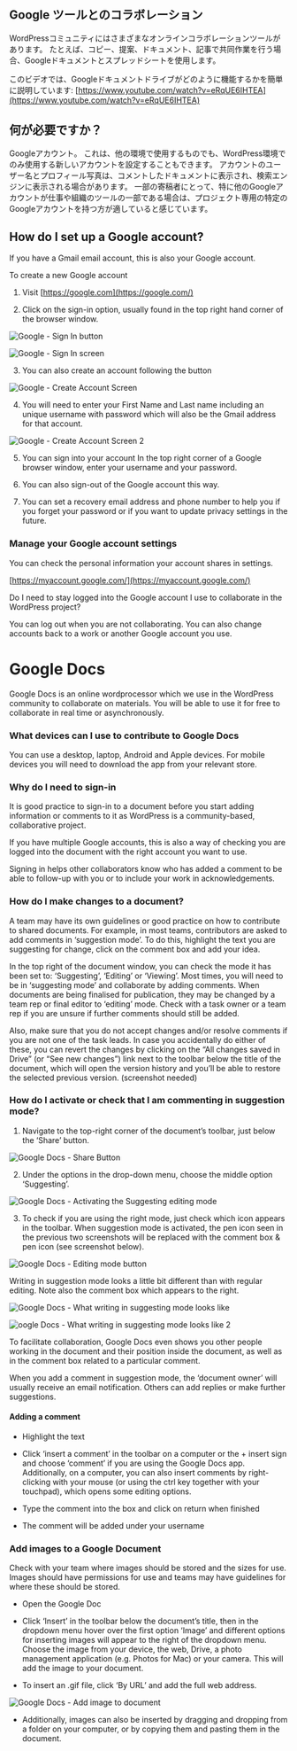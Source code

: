 ## Google ツールとのコラボレーション

  

WordPressコミュニティにはさまざまなオンラインコラボレーションツールがあります。 たとえば、コピー、提案、ドキュメント、記事で共同作業を行う場合、Googleドキュメントとスプレッドシートを使用します。

  

このビデオでは、Googleドキュメントドライブがどのように機能するかを簡単に説明しています: [https://www.youtube.com/watch?v=eRqUE6IHTEA](https://www.youtube.com/watch?v=eRqUE6IHTEA)

## 何が必要ですか？

Googleアカウント。 これは、他の環境で使用するものでも、WordPress環境でのみ使用する新しいアカウントを設定することもできます。 アカウントのユーザー名とプロフィール写真は、コメントしたドキュメントに表示され、検索エンジンに表示される場合があります。 一部の寄稿者にとって、特に他のGoogleアカウントが仕事や組織のツールの一部である場合は、プロジェクト専用の特定のGoogleアカウントを持つ方が適していると感じています。

## How do I set up a Google account?

If you have a Gmail email account, this is also your Google account.

  

To create a new Google account

1.  Visit [https://google.com](https://google.com/)
    
2.  Click on the sign-in option, usually found in the top right hand corner of the browser window.
    

![Google - Sign In button](https://github.com/WordPress/contributor-day-handbook/blob/master/images/Google%20Docs%20-%20Sign%20In%20_en.png)

![Google - Sign In screen](https://github.com/WordPress/contributor-day-handbook/blob/master/images/Google%20Docs%20-%20Sign%20In%202_en.png)

3.  You can also create an account following the button
    

![Google - Create Account Screen](https://github.com/WordPress/contributor-day-handbook/blob/master/images/Google%20Docs%20-%20Create%20Account_en.png)

4.  You will need to enter your First Name and Last name including an unique username with password which will also be the Gmail address for that account.
    

![Google - Create Account Screen 2](https://github.com/WordPress/contributor-day-handbook/blob/master/images/Google%20Docs%20-%20Create%20Account%202_en.png)

5.  You can sign into your account In the top right corner of a Google browser window, enter your username and your password.
    
6.  You can also sign-out of the Google account this way.
    
7.  You can set a recovery email address and phone number to help you if you forget your password or if you want to update privacy settings in the future.
    

### Manage your Google account settings

You can check the personal information your account shares in settings.

[https://myaccount.google.com/](https://myaccount.google.com/)

  

Do I need to stay logged into the Google account I use to collaborate in the WordPress project?

You can log out when you are not collaborating. You can also change accounts back to a work or another Google account you use.

  
  

# Google Docs

Google Docs is an online wordprocessor which we use in the WordPress community to collaborate on materials. You will be able to use it for free to collaborate in real time or asynchronously.

### What devices can I use to contribute to Google Docs

You can use a desktop, laptop, Android and Apple devices. For mobile devices you will need to download the app from your relevant store.

### Why do I need to sign-in

It is good practice to sign-in to a document before you start adding information or comments to it as WordPress is a community-based, collaborative project.

  

If you have multiple Google accounts, this is also a way of checking you are logged into the document with the right account you want to use.

  

Signing in helps other collaborators know who has added a comment to be able to follow-up with you or to include your work in acknowledgements.

### How do I make changes to a document?

A team may have its own guidelines or good practice on how to contribute to shared documents. For example, in most teams, contributors are asked to add comments in ‘suggestion mode’. To do this, highlight the text you are suggesting for change, click on the comment box and add your idea.

  

In the top right of the document window, you can check the mode it has been set to: ‘Suggesting’, ‘Editing’ or ‘Viewing’. Most times, you will need to be in ‘suggesting mode’ and collaborate by adding comments. When documents are being finalised for publication, they may be changed by a team rep or final editor to ‘editing’ mode. Check with a task owner or a team rep if you are unsure if further comments should still be added.

  

Also, make sure that you do not accept changes and/or resolve comments if you are not one of the task leads. In case you accidentally do either of these, you can revert the changes by clicking on the “All changes saved in Drive” (or “See new changes”) link next to the toolbar below the title of the document, which will open the version history and you’ll be able to restore the selected previous version. (screenshot needed)

### How do I activate or check that I am commenting in suggestion mode?

  

1.  Navigate to the top-right corner of the document’s toolbar, just below the ‘Share’ button.
    

![Google Docs - Share Button](https://github.com/WordPress/contributor-day-handbook/blob/master/images/Google%20Docs%20-%20Share%20Button_en.png)

2.  Under the options in the drop-down menu, choose the middle option ‘Suggesting’.
    

![Google Docs - Activating the Suggesting editing mode](https://github.com/WordPress/contributor-day-handbook/blob/master/images/Google%20Docs%20-%20Edit%20Document%201_en.png)

3.  To check if you are using the right mode, just check which icon appears in the toolbar. When suggestion mode is activated, the pen icon seen in the previous two screenshots will be replaced with the comment box & pen icon (see screenshot below).
    

![Google Docs - Editing mode button](https://github.com/WordPress/contributor-day-handbook/blob/master/images/Google%20Docs%20-%20Edit%20Document%202_en.png)

  

Writing in suggestion mode looks a little bit different than with regular editing. Note also the comment box which appears to the right.

![Google Docs - What writing in suggesting mode looks like](https://github.com/WordPress/contributor-day-handbook/blob/master/images/Google%20Docs%20-%20Edit%20Document%203_en.png)

  

![oogle Docs - What writing in suggesting mode looks like 2](https://github.com/WordPress/contributor-day-handbook/blob/master/images/Google%20Docs%20-%20Edit%20Document%204_en.jpg)

  

To facilitate collaboration, Google Docs even shows you other people working in the document and their position inside the document, as well as in the comment box related to a particular comment.

  

When you add a comment in suggestion mode, the ‘document owner’ will usually receive an email notification. Others can add replies or make further suggestions.

  

#### Adding a comment

-   Highlight the text
    
-   Click ‘insert a comment’ in the toolbar on a computer or the + insert sign and choose ‘comment’ if you are using the Google Docs app. Additionally, on a computer, you can also insert comments by right-clicking with your mouse (or using the ctrl key together with your touchpad), which opens some editing options.
    
-   Type the comment into the box and click on return when finished
    
-   The comment will be added under your username
    

  

### Add images to a Google Document

Check with your team where images should be stored and the sizes for use. Images should have permissions for use and teams may have guidelines for where these should be stored.

-   Open the Google Doc
    
-   Click ‘Insert’ in the toolbar below the document’s title, then in the dropdown menu hover over the first option ‘Image’ and different options for inserting images will appear to the right of the dropdown menu. Choose the image from your device, the web, Drive, a photo management application (e.g. Photos for Mac) or your camera. This will add the image to your document.
    
-   To insert an .gif file, click ‘By URL’ and add the full web address.
    

![Google Docs - Add image to document](https://github.com/WordPress/contributor-day-handbook/blob/master/images/Google%20Docs%20-%20Add%20Image_en.png)

-   Additionally, images can also be inserted by dragging and dropping from a folder on your computer, or by copying them and pasting them in the document.
